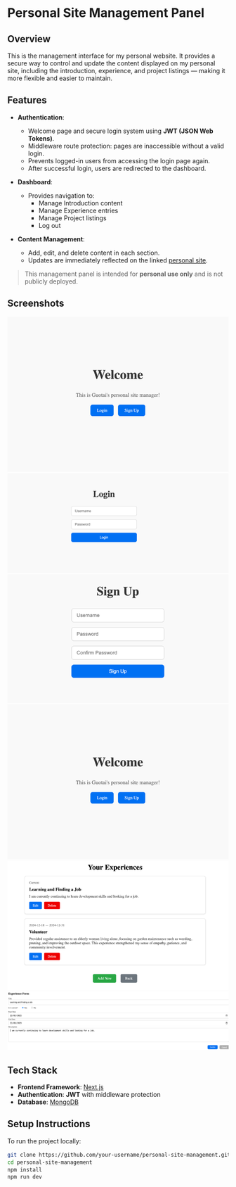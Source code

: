 # Personal Site Management Panel

## Overview

This is the management interface for my personal website. It provides a secure way to control and update the content displayed on my personal site, including the introduction, experience, and project listings — making it more flexible and easier to maintain.

## Features

- **Authentication**:
    - Welcome page and secure login system using **JWT (JSON Web Tokens)**.
    - Middleware route protection: pages are inaccessible without a valid login.
    - Prevents logged-in users from accessing the login page again.
    - After successful login, users are redirected to the dashboard.

- **Dashboard**:
    - Provides navigation to:
        - Manage Introduction content
        - Manage Experience entries
        - Manage Project listings
        - Log out

- **Content Management**:
    - Add, edit, and delete content in each section.
    - Updates are immediately reflected on the linked [personal site](https://your-personal-site.com).

> This management panel is intended for **personal use only** and is not publicly deployed.

## Screenshots
![Homepage](public/screenshots/homepage.png)
![LoginPage](public/screenshots/login.png)
![Signup](public/screenshots/signup.png)
![Dashboard](public/screenshots/homepage.png)
![Detail](public/screenshots/detail.png)
![Edit](public/screenshots/edit.png)
## Tech Stack

- **Frontend Framework**: [Next.js](https://nextjs.org/)
- **Authentication**: **JWT** with middleware protection
- **Database**: [MongoDB](https://www.mongodb.com/)

## Setup Instructions

To run the project locally:

```bash
git clone https://github.com/your-username/personal-site-management.git
cd personal-site-management
npm install
npm run dev